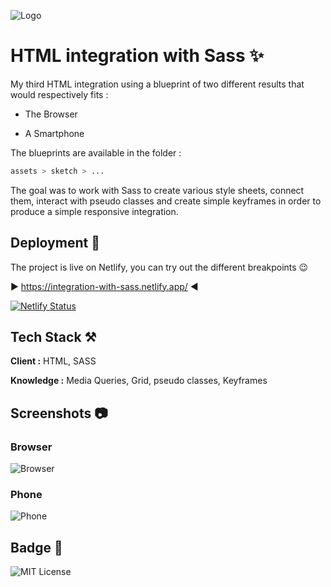 
![Logo](https://i.ibb.co/YP20NGV/sass-css.jpg)


# HTML integration with Sass ✨


My third HTML integration using a blueprint of two different results that would respectively fits :

 - The Browser

 - A Smartphone


The blueprints are available in the folder :

```bash
assets > sketch > ...
```

The goal was to work with Sass to create various style sheets, connect them, interact with pseudo classes and create simple keyframes in order to produce a simple responsive integration.
## Deployment 🛫

The project is live on Netlify, you can try out the different breakpoints 😉

▶️ https://integration-with-sass.netlify.app/ ◀️



[![Netlify Status](https://api.netlify.com/api/v1/badges/50b63028-ac28-4b4f-a332-1158021ea391/deploy-status)](https://app.netlify.com/sites/integration-with-sass/deploys)

## Tech Stack ⚒️

**Client :** HTML, SASS

**Knowledge :** Media Queries, Grid, pseudo classes, Keyframes
## Screenshots 📷

### Browser

![Browser](https://i.ibb.co/cgfTQ3W/screenshot-rocks-1.webp)


### Phone

![Phone](https://i.ibb.co/1Xzn4kN/screenshot-rocks-2.webp)

## Badge 🥇


![MIT License](https://img.shields.io/github/languages/code-size/Pierre747/HTML-integration-with-sass)